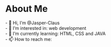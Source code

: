 <div class="test">
<h1>About Me</h1>
</div>
- 👋 Hi, I’m @Jasper-Claus
<br>
- 👀 I’m interested in: web development
<br>
- 🌱 I’m currently learning: HTML, CSS and JAVA
<br>
- 📫 How to reach me: <a href="jaspergeschaft@gmail.com"></a>

<!---
Jasper-Claus/Jasper-Claus is a ✨ special ✨ repository because its `README.md` (this file) appears on your GitHub profile.
You can click the Preview link to take a look at your changes.
--->
